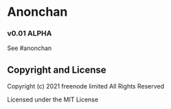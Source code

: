 # Anonchan
### v0.01 ALPHA

See #anonchan



## Copyright and License
Copyright (c) 2021 freenode limited
All Rights Reserved

Licensed under the MIT License

